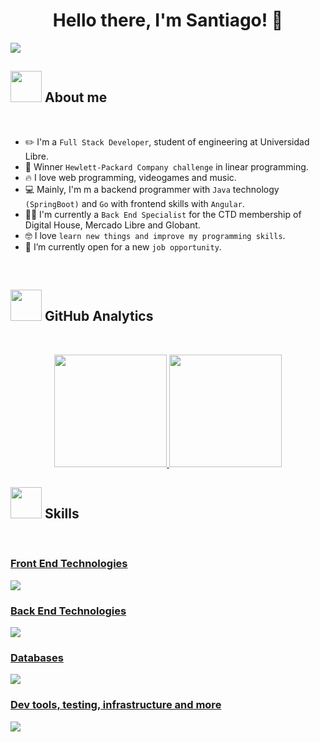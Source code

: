 <div align="center">
  <h1 align="center"> Hello there, I'm Santiago! 👋 </h1>
</div>
<img src="https://i.ibb.co/CJ1Kz2g/Blue-And-Green-Professional-Technology-Linked-In-Banner-1.png">

## <picture><img src = "https://github.com/7oSkaaa/7oSkaaa/blob/main/Images/about_me.gif?raw=true" width = 50px></picture> About me
<br>

- :pencil2: I'm a `Full Stack Developer`, student of engineering at Universidad Libre.
- :tada: Winner `Hewlett-Packard Company challenge` in linear programming.
- :fire: I love web programming, videogames and music.
- :computer: Mainly, I'm m a backend programmer with `Java` technology `(SpringBoot)` and `Go` with frontend skills with `Angular`.
- :student: I'm currently a `Back End Specialist` for the CTD membership of Digital House, Mercado Libre and Globant.
- :nerd_face: I love `learn new things and improve my programming skills`.
- :thinking: I’m currently open for a new `job opportunity`.
<br>

## <picture><img src = "https://github.com/7oSkaaa/7oSkaaa/blob/main/Images/about_me.gif?raw=true" width = 50px></picture> GitHub Analytics
<br>

<p align="center">
<a href="https://github.com/sntgzrr">
  <img height="180em" src="https://github-readme-stats-eight-theta.vercel.app/api?username=sntgzrr&show_icons=true&theme=dark&include_all_commits=true"/>
  <img height="180em" src="https://github-readme-stats-eight-theta.vercel.app/api/top-langs/?username=sntgzrr&layout=compact&langs_count=10&theme=dark"/>
</a>
</p>

## <picture><img src = "https://github.com/7oSkaaa/7oSkaaa/blob/main/Images/about_me.gif?raw=true" width = 50px></picture> Skills
<br>
<div>
<p align="center">
  <a href="https://skillicons.dev">
    <h3>Front End Technologies</h3>
    <img src="https://skillicons.dev/icons?i=js,ts,html,css,bootstrap,angular,react,vite,npm" />
  </a>
</p>
<p align="center">
  <a href="https://skillicons.dev">
    <h3>Back End Technologies</h3>
    <img src="https://skillicons.dev/icons?i=java,spring,go,maven,hibernate,rabbitmq" />
  </a>
</p>
<p align="center">
  <a href="https://skillicons.dev">
    <h3>Databases</h3>
    <img src="https://skillicons.dev/icons?i=postgres,mysql,mongodb" />
  </a>
</p>
<p align="center">
  <a href="https://skillicons.dev">
    <h3>Dev tools, testing, infrastructure and more</h3>
    <img src="https://skillicons.dev/icons?i=git,github,bitbucket,docker,kubernetes,postman,selenium,aws,vscode,idea" />
  </a>
</p>
</div>
